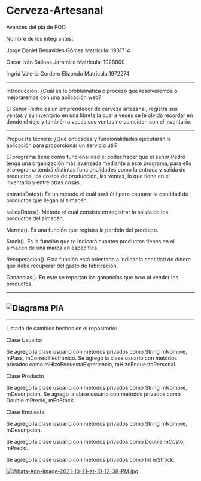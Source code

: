 
# Cerveza-Artesanal
Avances del pia de POO

Nombre de los integrantes:

Jorge Daniel Benavides Gómez Matrícula: 1931714

Oscar Iván Salinas Jaramillo Matricula: 1928800

Ingrid Valeria Cordero Elizondo Matricula:1972274

---------------------------------------------------------------------------------------------

Introducción: ¿Cuál es la problemática o proceso que resolveremos o mejoraremos con una aplicación web?


El Señor Pedro es un emprendedor de cerveza artesanal, registra sus ventas y su inventario en una libreta la cual a veces se le olvida recordar en donde el dejo y también a veces sus ventas no coinciden con el inventario.

-------------------------------------------------------------------------------------------------------------------------------

Propuesta técnica: ¿Qué entidades y funcionalidades ejecutarán la aplicación para proporcionar un servicio útil?

El programa tiene como funcionalidad el poder hacer que el señor Pedro tenga una organización más avanzada mediante a este programa, para ello el programa tendrá distintas funcionalidades como la entrada y salida de productos, los costos de produccion, las ventas, lo que tiene en el inventario y entre otras cosas.

entradaDatos() Es un método el cuál será útil para capturar la cantidad de productos que llegan al almacén.

salidaDatos(). Método el cual consiste en registrar la salida de los productos del almacén.

Merma(). Es una función que registra la perdida del producto.

Stock(). Es la función que te indicará cuantos productos tienes en el almacén de una marca en específica.

Recuperacion(). Esta función está orientada a indicar la cantidad de dinero que debe recuperar del gasto de fabricación.

Ganancias(). En este se reportan las ganancias que tuvo al vender los productos.

----------------------------------------------------------------------------------------------
![Diagrama PIA](https://user-images.githubusercontent.com/88561226/132105209-ba5cd599-be7c-4f17-a3f0-88fd3f120f23.png)
------------------------------------------------------------------------------------------------
-------------------------------------------------------------------------------------------------
Listado de cambios  hechos en el repositorio:

Clase Usuario:

Se agrego la clase usuario con metodos privados como String mNombre, mPass, mCorreoElectronico.
Se agrego la clase usuario con metodos privados como mHizoEncuestaExperiencia, mHizoEncuestaPersonal.

Clase Producto

Se agrego la clase usuario con metodos privados como String mNombre, mDescripcion.
Se agrego la clase usuario con metodos privados como Double  mPrecio, mEnStock.

Clase Encuesta:

Se agrego la clase usuario con metodos privados como String mNombre, mDescripcion.

Se agrego la clase usuario con metodos privados como Double  mCosto, mPrecio.

Se agrego la clase usuario con metodos privados como Int mStrock.

[![Whats-App-Image-2021-10-21-at-10-12-38-PM.jpg](https://i.postimg.cc/9Qh1xXvW/Whats-App-Image-2021-10-21-at-10-12-38-PM.jpg)](https://postimg.cc/7fKgh4Hc)



